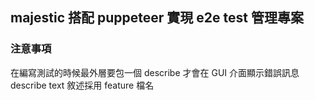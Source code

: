 ## majestic 搭配 puppeteer 實現 e2e test 管理專案

### 注意事項

在編寫測試的時候最外層要包一個 describe 才會在 GUI 介面顯示錯誤訊息  
describe text 敘述採用 feature 檔名
